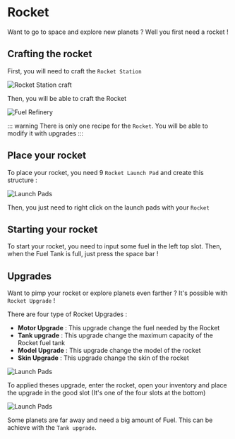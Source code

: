 # Rocket

Want to go to space and explore new planets ? Well you first need a rocket !

## Crafting the rocket

First, you will need to craft the `Rocket Station`

![Rocket Station craft](/recipes/rocket_station.png)

Then, you will be able to craft the Rocket

![Fuel Refinery](/recipes/rocket.png)

::: warning
There is only one recipe for the `Rocket`. You will be able to modify it with upgrades
:::

## Place your rocket

To place your rocket, you need 9 `Rocket Launch Pad` and create this structure :

![Launch Pads](/screens/launch-pad.png)

Then, you just need to right click on the launch pads with your `Rocket`

## Starting your rocket

To start your rocket, you need to input some fuel in the left top slot. Then, when the Fuel Tank is full, just press the space bar !


## Upgrades

Want to pimp your rocket or explore planets even farther ? It's possible with `Rocket Upgrade` !

There are four type of Rocket Upgrades :

- **Motor Upgrade** : This upgrade change the fuel needed by the Rocket
- **Tank upgrade** : This upgrade change the maximum capacity of the Rocket fuel tank
- **Model Upgrade** : This upgrade change the model of the rocket
- **Skin Upgrade** : This upgrade change the skin of the rocket

![Launch Pads](/screens/rocket-pimp.png)

To applied theses upgrade, enter the rocket, open your inventory and place the upgrade in the good slot (It's one of the four slots at the bottom)

![Launch Pads](/screens/rocket.png)

Some planets are far away and need a big amount of Fuel. This can be achieve with the `Tank upgrade`.